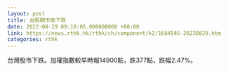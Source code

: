 ```yaml
---
layout: post
title: 台股開市後下跌
date: 2022-08-29 09:10:06.000000000 +08:00
link: https://news.rthk.hk/rthk/ch/component/k2/1664545-20220829.htm
categories: rthk
---
```


台灣股市下跌。加權指數較早時報14900點，跌377點，跌幅2.47%。

